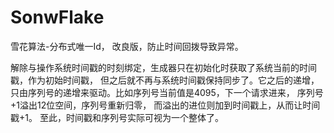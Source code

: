 # SonwFlake
雪花算法-分布式唯一Id， 改良版，防止时间回拨导致异常。

解除与操作系统时间戳的时刻绑定，生成器只在初始化时获取了系统当前的时间戳，作为初始时间戳， 
但之后就不再与系统时间戳保持同步了。它之后的递增，只由序列号的递增来驱动。比如序列号当前值是4095，下一个请求进来， 序列号+1溢出12位空间，序列号重新归零，
而溢出的进位则加到时间戳上，从而让时间戳+1。 至此，时间戳和序列号实际可视为一个整体了。


